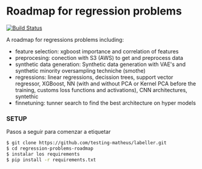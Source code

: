 # Roadmap for regression problems
[![Build Status](https://travis-ci.org/joemccann/dillinger.svg?branch=master)](https://travis-ci.org/joemccann/dillinger)

A roadmap for regressions problems including:
  - feature selection:  xgboost importance and correlation of features
  - preprocesing: conection with S3 (AWS) to get and preprocess data
  - synthetic data generation: Synthetic data generation with VAE's and synthetic minority oversampling techniche (smothe)
  - regressions: linear regressions, decission trees, support vector regressor, XGBoost, NN (with and without PCA or Kernel PCA before the training, customs loss functions and activations), CNN architectures, syntethic 
  - finnetuning: tunner search to find the best architecture on hyper models

### SETUP 
Pasos a seguir para comenzar a etiquetar

```sh
$ git clone https://github.com/testing-matheus/labeller.git
$ cd regression-problems-roadmap
$ instalar los requirements
$ pip install -r requirements.txt
```
